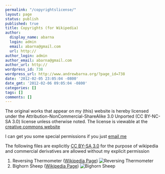 ```yaml
---
permalink: "/copyrightslicense/"
layout: page
status: publish
published: true
title: Copyrights (for Wikipedia)
author:
  display_name: abarna
  login: admin
  email: abarna@gmail.com
  url: http://
author_login: admin
author_email: abarna@gmail.com
author_url: http://
wordpress_id: 738
wordpress_url: http://www.andrewbarna.org/?page_id=738
date: '2012-02-05 23:05:04 -0800'
date_gmt: '2012-02-06 09:05:04 -0800'
categories: []
tags: []
comments: []
---
```

The original works that appear on my (this) website is hereby licensed under the Attribution-NonCommercial-ShareAlike 3.0 Unported (CC BY-NC-SA 3.0) license unless otherwise noted.
The license is viewable at the [creative commons website](https://creativecommons.org/licenses/by-nc-sa/3.0/)

I can get you some special permissions if you just [email me](mailto:copyrights@andrewbarna.org)

The following files are explicitly [CC BY-SA 3.0](https://creativecommons.org/licenses/by-sa/3.0/) for the purpose of wikipedia and commercial derivatives are allowed without my explicit permission

1. Reversing Thermometer ([Wikipedia Page](https://en.wikipedia.org/wiki/File:Rtherm.JPG))
![Reversing Thermometer](/img/2009-08-17_5331_CIMG1538.JPG)
2. Bighorn Sheep ([Wikipedia Page](https://en.wikipedia.org/wiki/File:Desert_Bighorn_Barna_Cropped.jpg))
![Bighorn Sheep](/img/2007-03-10_3113_DSC_1838.JPG)
